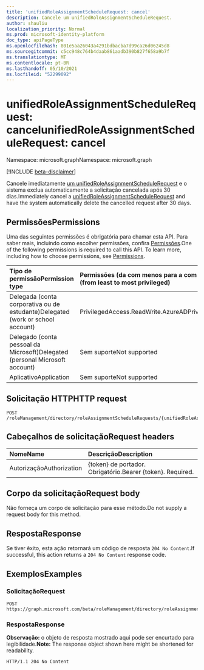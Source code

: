 ```yaml
---
title: 'unifiedRoleAssignmentScheduleRequest: cancel'
description: Cancele um unifiedRoleAssignmentScheduleRequest.
author: shauliu
localization_priority: Normal
ms.prod: microsoft-identity-platform
doc_type: apiPageType
ms.openlocfilehash: 801e5aa26043a4291bdbacba7d99ca26d06245d8
ms.sourcegitcommit: c5cc948c764b4daab861aadb390b827f658a9b7f
ms.translationtype: MT
ms.contentlocale: pt-BR
ms.lasthandoff: 05/10/2021
ms.locfileid: "52299092"
---
```

# <a name="unifiedroleassignmentschedulerequest-cancel"></a><span data-ttu-id="44d78-103">unifiedRoleAssignmentScheduleRequest: cancel</span><span class="sxs-lookup"><span data-stu-id="44d78-103">unifiedRoleAssignmentScheduleRequest: cancel</span></span>
<span data-ttu-id="44d78-104">Namespace: microsoft.graph</span><span class="sxs-lookup"><span data-stu-id="44d78-104">Namespace: microsoft.graph</span></span>

[!INCLUDE [beta-disclaimer](../../includes/beta-disclaimer.md)]

<span data-ttu-id="44d78-105">Cancele imediatamente [um unifiedRoleAssignmentScheduleRequest](../resources/unifiedroleassignmentschedulerequest.md) e o sistema exclua automaticamente a solicitação cancelada após 30 dias.</span><span class="sxs-lookup"><span data-stu-id="44d78-105">Immediately cancel a [unifiedRoleAssignmentScheduleRequest](../resources/unifiedroleassignmentschedulerequest.md) and have the system automatically delete the cancelled request after 30 days.</span></span>

## <a name="permissions"></a><span data-ttu-id="44d78-106">Permissões</span><span class="sxs-lookup"><span data-stu-id="44d78-106">Permissions</span></span>
<span data-ttu-id="44d78-p101">Uma das seguintes permissões é obrigatória para chamar esta API. Para saber mais, incluindo como escolher permissões, confira [Permissões](/graph/permissions-reference).</span><span class="sxs-lookup"><span data-stu-id="44d78-p101">One of the following permissions is required to call this API. To learn more, including how to choose permissions, see [Permissions](/graph/permissions-reference).</span></span>

|<span data-ttu-id="44d78-109">Tipo de permissão</span><span class="sxs-lookup"><span data-stu-id="44d78-109">Permission type</span></span>|<span data-ttu-id="44d78-110">Permissões (da com menos para a com mais privilégios)</span><span class="sxs-lookup"><span data-stu-id="44d78-110">Permissions (from least to most privileged)</span></span>|
|:---|:---|
|<span data-ttu-id="44d78-111">Delegada (conta corporativa ou de estudante)</span><span class="sxs-lookup"><span data-stu-id="44d78-111">Delegated (work or school account)</span></span>|<span data-ttu-id="44d78-112">PrivilegedAccess.ReadWrite.AzureAD</span><span class="sxs-lookup"><span data-stu-id="44d78-112">PrivilegedAccess.ReadWrite.AzureAD</span></span>|
|<span data-ttu-id="44d78-113">Delegado (conta pessoal da Microsoft)</span><span class="sxs-lookup"><span data-stu-id="44d78-113">Delegated (personal Microsoft account)</span></span>|<span data-ttu-id="44d78-114">Sem suporte</span><span class="sxs-lookup"><span data-stu-id="44d78-114">Not supported</span></span>|
|<span data-ttu-id="44d78-115">Aplicativo</span><span class="sxs-lookup"><span data-stu-id="44d78-115">Application</span></span>|<span data-ttu-id="44d78-116">Sem suporte</span><span class="sxs-lookup"><span data-stu-id="44d78-116">Not supported</span></span>|

## <a name="http-request"></a><span data-ttu-id="44d78-117">Solicitação HTTP</span><span class="sxs-lookup"><span data-stu-id="44d78-117">HTTP request</span></span>

<!-- {
  "blockType": "ignored"
}
-->
``` http
POST /roleManagement/directory/roleAssignmentScheduleRequests/{unifiedRoleAssignmentScheduleRequestsId}/cancel
```

## <a name="request-headers"></a><span data-ttu-id="44d78-118">Cabeçalhos de solicitação</span><span class="sxs-lookup"><span data-stu-id="44d78-118">Request headers</span></span>
|<span data-ttu-id="44d78-119">Nome</span><span class="sxs-lookup"><span data-stu-id="44d78-119">Name</span></span>|<span data-ttu-id="44d78-120">Descrição</span><span class="sxs-lookup"><span data-stu-id="44d78-120">Description</span></span>|
|:---|:---|
|<span data-ttu-id="44d78-121">Autorização</span><span class="sxs-lookup"><span data-stu-id="44d78-121">Authorization</span></span>|<span data-ttu-id="44d78-p102">{token} de portador. Obrigatório.</span><span class="sxs-lookup"><span data-stu-id="44d78-p102">Bearer {token}. Required.</span></span>|

## <a name="request-body"></a><span data-ttu-id="44d78-124">Corpo da solicitação</span><span class="sxs-lookup"><span data-stu-id="44d78-124">Request body</span></span>
<span data-ttu-id="44d78-125">Não forneça um corpo de solicitação para esse método.</span><span class="sxs-lookup"><span data-stu-id="44d78-125">Do not supply a request body for this method.</span></span>

## <a name="response"></a><span data-ttu-id="44d78-126">Resposta</span><span class="sxs-lookup"><span data-stu-id="44d78-126">Response</span></span>

<span data-ttu-id="44d78-127">Se tiver êxito, esta ação retornará um código de resposta `204 No Content`.</span><span class="sxs-lookup"><span data-stu-id="44d78-127">If successful, this action returns a `204 No Content` response code.</span></span>

## <a name="examples"></a><span data-ttu-id="44d78-128">Exemplos</span><span class="sxs-lookup"><span data-stu-id="44d78-128">Examples</span></span>

### <a name="request"></a><span data-ttu-id="44d78-129">Solicitação</span><span class="sxs-lookup"><span data-stu-id="44d78-129">Request</span></span>
<!-- {
  "blockType": "request",
  "name": "unifiedroleassignmentschedulerequest_cancel"
}
-->
``` http
POST https://graph.microsoft.com/beta/roleManagement/directory/roleAssignmentScheduleRequests/{unifiedRoleAssignmentScheduleRequestsId}/cancel
```


### <a name="response"></a><span data-ttu-id="44d78-130">Resposta</span><span class="sxs-lookup"><span data-stu-id="44d78-130">Response</span></span>
<span data-ttu-id="44d78-131">**Observação:** o objeto de resposta mostrado aqui pode ser encurtado para legibilidade.</span><span class="sxs-lookup"><span data-stu-id="44d78-131">**Note:** The response object shown here might be shortened for readability.</span></span>
<!-- {
  "blockType": "response",
  "truncated": true
}
-->
``` http
HTTP/1.1 204 No Content
```


